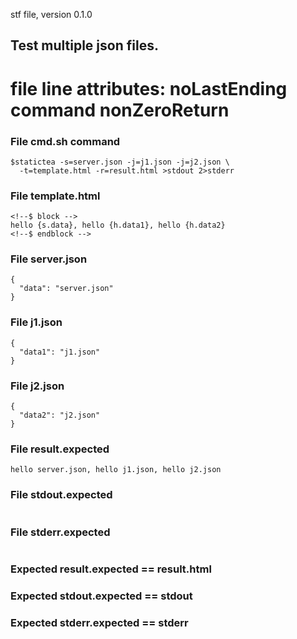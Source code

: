 stf file, version 0.1.0

## Test multiple json files.


# file line attributes: noLastEnding command nonZeroReturn

### File cmd.sh command

~~~
$statictea -s=server.json -j=j1.json -j=j2.json \
  -t=template.html -r=result.html >stdout 2>stderr
~~~

### File template.html

~~~
<!--$ block -->
hello {s.data}, hello {h.data1}, hello {h.data2}
<!--$ endblock -->
~~~

### File server.json

~~~
{
  "data": "server.json"
}
~~~

### File j1.json

~~~
{
  "data1": "j1.json"
}
~~~

### File j2.json

~~~
{
  "data2": "j2.json"
}
~~~

### File result.expected

~~~
hello server.json, hello j1.json, hello j2.json
~~~

### File stdout.expected

~~~
~~~

### File stderr.expected

~~~
~~~

### Expected result.expected == result.html
### Expected stdout.expected == stdout
### Expected stderr.expected == stderr


